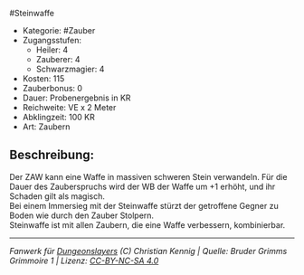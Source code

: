 #Steinwaffe  
- Kategorie: #Zauber  
- Zugangsstufen:  
  - Heiler: 4  
  - Zauberer: 4  
  - Schwarzmagier: 4  
- Kosten: 115  
- Zauberbonus: 0  
- Dauer: Probenergebnis in KR  
- Reichweite: VE x 2 Meter  
- Abklingzeit: 100 KR  
- Art: Zaubern     

## Beschreibung:
Der ZAW kann eine Waffe in massiven schweren Stein verwandeln. Für die Dauer des Zauberspruchs wird der WB der Waffe um +1 erhöht, und ihr Schaden gilt als magisch.<br>Bei einem Immersieg mit der Steinwaffe stürzt der getroffene Gegner zu Boden wie durch den Zauber Stolpern.<br>Steinwaffe ist mit allen Zaubern, die eine Waffe verbessern, kombinierbar.


___
*Fanwerk für [Dungeonslayers](https://www.dungeonslayers.net/) (C) Christian Kennig | Quelle: Bruder Grimms Grimmoire 1 | Lizenz: [CC-BY-NC-SA 4.0](https://creativecommons.org/licenses/by-nc-sa/4.0/deed.de)*